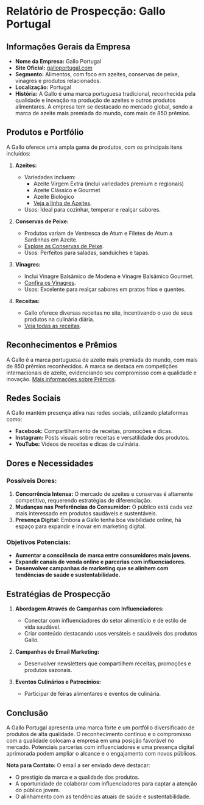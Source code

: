 # Relatório de Prospecção: Gallo Portugal

## Informações Gerais da Empresa
- **Nome da Empresa:** Gallo Portugal
- **Site Oficial:** [galloportugal.com](https://www.galloportugal.com)
- **Segmento:** Alimentos, com foco em azeites, conservas de peixe, vinagres e produtos relacionados.
- **Localização:** Portugal
- **História:** A Gallo é uma marca portuguesa tradicional, reconhecida pela qualidade e inovação na produção de azeites e outros produtos alimentares. A empresa tem se destacado no mercado global, sendo a marca de azeite mais premiada do mundo, com mais de 850 prêmios.

## Produtos e Portfólio
A Gallo oferece uma ampla gama de produtos, com os principais itens incluídos:

1. **Azeites:**
   - Variedades incluem:
     - Azeite Virgem Extra (inclui variedades premium e regionais)
     - Azeite Clássico e Gourmet
     - Azeite Biológico
     - [Veja a linha de Azeites](https://www.galloportugal.com/produtos/azeites/).
   - Usos: Ideal para cozinhar, temperar e realçar sabores.

2. **Conservas de Peixe:**
   - Produtos variam de Ventresca de Atum e Filetes de Atum a Sardinhas em Azeite.
   - [Explore as Conservas de Peixe](https://www.galloportugal.com/produtos/conservas-de-peixe/).
   - Usos: Perfeitos para saladas, sanduíches e tapas.

3. **Vinagres:**
   - Inclui Vinagre Balsâmico de Modena e Vinagre Balsâmico Gourmet.
   - [Confira os Vinagres](https://www.galloportugal.com/produtos/vinagres/).
   - Usos: Excelente para realçar sabores em pratos frios e quentes.

4. **Receitas:**
   - Gallo oferece diversas receitas no site, incentivando o uso de seus produtos na culinária diária.
   - [Veja todas as receitas](https://www.galloportugal.com/receitas/).

## Reconhecimentos e Prêmios
A Gallo é a marca portuguesa de azeite mais premiada do mundo, com mais de 850 prêmios reconhecidos. A marca se destaca em competições internacionais de azeite, evidenciando seu compromisso com a qualidade e inovação. [Mais informações sobre Prêmios](https://www.galloportugal.com/nossos-premios).

## Redes Sociais
A Gallo mantém presença ativa nas redes sociais, utilizando plataformas como:
- **Facebook:** Compartilhamento de receitas, promoções e dicas.
- **Instagram:** Posts visuais sobre receitas e versatilidade dos produtos.
- **YouTube:** Vídeos de receitas e dicas de culinária.

## Dores e Necessidades
### Possíveis Dores:
1. **Concorrência Intensa:** O mercado de azeites e conservas é altamente competitivo, requerendo estratégias de diferenciação.
2. **Mudanças nas Preferências do Consumidor:** O público está cada vez mais interessado em produtos saudáveis e sustentáveis.
3. **Presença Digital:** Embora a Gallo tenha boa visibilidade online, há espaço para expandir e inovar em marketing digital.

### Objetivos Potenciais:
- **Aumentar a consciência de marca entre consumidores mais jovens.**
- **Expandir canais de venda online e parcerias com influenciadores.**
- **Desenvolver campanhas de marketing que se alinhem com tendências de saúde e sustentabilidade.**

## Estratégias de Prospecção
1. **Abordagem Através de Campanhas com Influenciadores:**
   - Conectar com influenciadores do setor alimentício e de estilo de vida saudável.
   - Criar conteúdo destacando usos versáteis e saudáveis dos produtos Gallo.

2. **Campanhas de Email Marketing:**
   - Desenvolver newsletters que compartilhem receitas, promoções e produtos sazonais.

3. **Eventos Culinários e Patrocínios:**
   - Participar de feiras alimentares e eventos de culinária.

## Conclusão
A Gallo Portugal apresenta uma marca forte e um portfólio diversificado de produtos de alta qualidade. O reconhecimento contínuo e o compromisso com a qualidade colocam a empresa em uma posição favorável no mercado. Potenciais parcerias com influenciadores e uma presença digital aprimorada podem ampliar o alcance e o engajamento com novos públicos.

**Nota para Contato:**
O email a ser enviado deve destacar:
- O prestígio da marca e a qualidade dos produtos.
- A oportunidade de colaborar com influenciadores para captar a atenção do público jovem.
- O alinhamento com as tendências atuais de saúde e sustentabilidade.